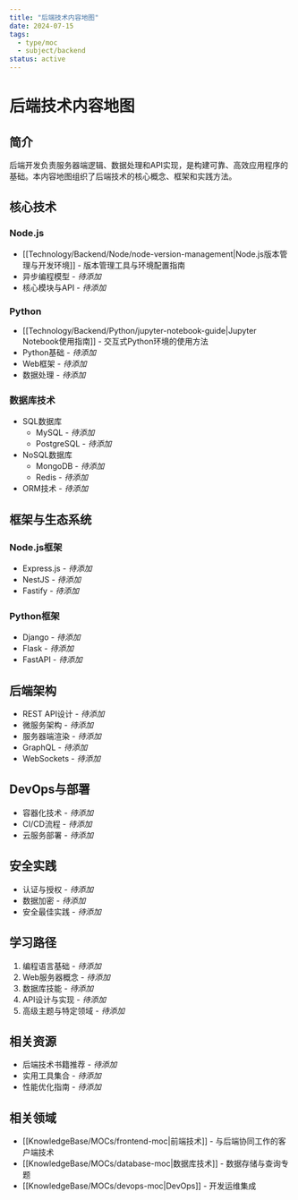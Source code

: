 ```yaml
---
title: "后端技术内容地图"
date: 2024-07-15
tags: 
  - type/moc
  - subject/backend
status: active
---
```


# 后端技术内容地图

## 简介

后端开发负责服务器端逻辑、数据处理和API实现，是构建可靠、高效应用程序的基础。本内容地图组织了后端技术的核心概念、框架和实践方法。

## 核心技术

### Node.js

- [[Technology/Backend/Node/node-version-management|Node.js版本管理与开发环境]] - 版本管理工具与环境配置指南
- 异步编程模型 - *待添加*
- 核心模块与API - *待添加*

### Python

- [[Technology/Backend/Python/jupyter-notebook-guide|Jupyter Notebook使用指南]] - 交互式Python环境的使用方法
- Python基础 - *待添加*
- Web框架 - *待添加*
- 数据处理 - *待添加*

### 数据库技术

- SQL数据库
  - MySQL - *待添加*
  - PostgreSQL - *待添加*
- NoSQL数据库
  - MongoDB - *待添加*
  - Redis - *待添加*
- ORM技术 - *待添加*

## 框架与生态系统

### Node.js框架

- Express.js - *待添加*
- NestJS - *待添加*
- Fastify - *待添加*

### Python框架

- Django - *待添加*
- Flask - *待添加*
- FastAPI - *待添加*

## 后端架构

- REST API设计 - *待添加*
- 微服务架构 - *待添加*
- 服务器端渲染 - *待添加*
- GraphQL - *待添加*
- WebSockets - *待添加*

## DevOps与部署

- 容器化技术 - *待添加*
- CI/CD流程 - *待添加*
- 云服务部署 - *待添加*

## 安全实践

- 认证与授权 - *待添加*
- 数据加密 - *待添加*
- 安全最佳实践 - *待添加*

## 学习路径

1. 编程语言基础 - *待添加*
2. Web服务器概念 - *待添加*
3. 数据库技能 - *待添加*
4. API设计与实现 - *待添加*
5. 高级主题与特定领域 - *待添加*

## 相关资源

- 后端技术书籍推荐 - *待添加*
- 实用工具集合 - *待添加*
- 性能优化指南 - *待添加*

## 相关领域

- [[KnowledgeBase/MOCs/frontend-moc|前端技术]] - 与后端协同工作的客户端技术
- [[KnowledgeBase/MOCs/database-moc|数据库技术]] - 数据存储与查询专题
- [[KnowledgeBase/MOCs/devops-moc|DevOps]] - 开发运维集成 